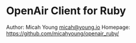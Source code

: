 # OpenAir Client for Ruby

Author: Micah Young <micah@young.io>
Homepage: https://github.com/micahyoung/openair_ruby/
